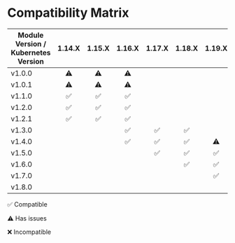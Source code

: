 # Compatibility Matrix

| Module Version / Kubernetes Version | 1.14.X             | 1.15.X             | 1.16.X             | 1.17.X             | 1.18.X             | 1.19.X             | 1.20.X             | 1.21.X             | 1.22.X             | 1.23.X    |
|-------------------------------------|:------------------:|:------------------:|:------------------:|:------------------:|:------------------:|:------------------:|:------------------:|:------------------:|:------------------:|-----------|
| v1.0.0                              | :warning:          | :warning:          | :warning:          |                    |                    |                    |                    |                    |                    |           |
| v1.0.1                              | :warning:          | :warning:          | :warning:          |                    |                    |                    |                    |                    |                    |           |
| v1.1.0                              | :white_check_mark: | :white_check_mark: | :white_check_mark: |                    |                    |                    |                    |                    |                    |           |
| v1.2.0                              | :white_check_mark: | :white_check_mark: | :white_check_mark: |                    |                    |                    |                    |                    |                    |           |
| v1.2.1                              | :white_check_mark: | :white_check_mark: | :white_check_mark: |                    |                    |                    |                    |                    |                    |           |
| v1.3.0                              |                    |                    | :white_check_mark: | :white_check_mark: | :white_check_mark: |                    |                    |                    |                    |           |
| v1.4.0                              |                    |                    | :white_check_mark: | :white_check_mark: | :white_check_mark: | :warning:          |                    |                    |                    |           |
| v1.5.0                              |                    |                    |                    | :white_check_mark: | :white_check_mark: | :white_check_mark: | :warning:          |                    |                    |           |
| v1.6.0                              |                    |                    |                    |                    | :white_check_mark: | :white_check_mark: | :white_check_mark: | :warning:          |                    |           |
| v1.7.0                              |                    |                    |                    |                    |                    | :white_check_mark: | :white_check_mark: | :white_check_mark: | :warning:          |           |
| v1.8.0                              |                    |                    |                    |                    |                    |                    | :white_check_mark: | :white_check_mark: | :white_check_mark: | :warning: |

:white_check_mark: Compatible

:warning: Has issues

:x: Incompatible
